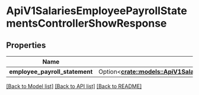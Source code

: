 # ApiV1SalariesEmployeePayrollStatementsControllerShowResponse

## Properties

Name | Type | Description | Notes
------------ | ------------- | ------------- | -------------
**employee_payroll_statement** | Option<[**crate::models::ApiV1SalariesEmployeePayrollStatementSerializer**](ApiV1SalariesEmployeePayrollStatementSerializer.md)> |  | [optional]

[[Back to Model list]](../README.md#documentation-for-models) [[Back to API list]](../README.md#documentation-for-api-endpoints) [[Back to README]](../README.md)


